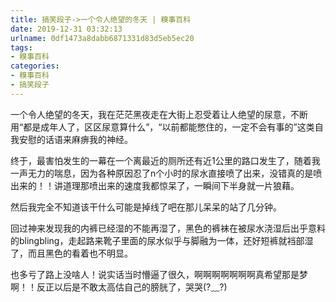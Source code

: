 ```yaml
---
title: 搞笑段子->一个令人绝望的冬天 | 糗事百科
date: 2019-12-31 03:32:13
urlname: 0df1473a8dabb6871331d83d5eb5ec20
tags: 
- 糗事百科
categories:
- 糗事百科
- 搞笑段子
---
```

一个令人绝望的冬天，我在茫茫黑夜走在大街上忍受着让人绝望的尿意，不断用“都是成年人了，区区尿意算什么”，“以前都能憋住的，一定不会有事的”这类自我安慰的话语来麻痹我的神经。

终于，最害怕发生的一幕在一个离最近的厕所还有近1公里的路口发生了，随着我一声无力的喘息，因为各种原因忍了n个小时的尿水直接喷了出来，没错真的是喷出来的！！讲道理那喷出来的速度我都惊呆了，一瞬间下半身就一片狼藉。

然后我完全不知道该干什么可能是掉线了吧在那儿呆呆的站了几分钟。

回过神来发现我的内裤已经湿的不能再湿了，黑色的裤袜在被尿水浇湿后出乎意料的blingbling，走起路来靴子里面的尿水似乎与脚融为一体，还好短裤就裆部湿了，而且黑色的看着也不明显。

也多亏了路上没啥人！说实话当时懵逼了很久，啊啊啊啊啊啊啊真希望那是梦啊！！反正以后是不敢太高估自己的膀胱了，哭哭(?﹏?)


